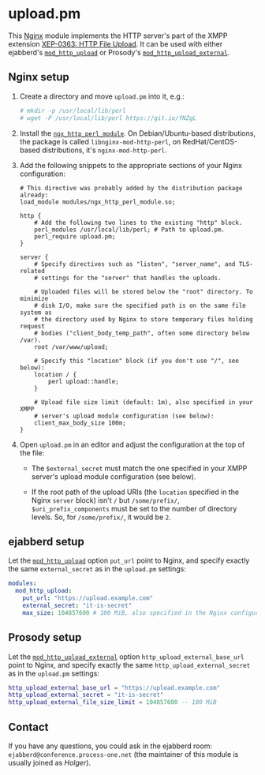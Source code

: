 upload.pm
=========

This [Nginx][1] module implements the HTTP server's part of the XMPP extension
[XEP-0363: HTTP File Upload][2]. It can be used with either ejabberd's
[`mod_http_upload`][3] or Prosody's [`mod_http_upload_external`][4].

Nginx setup
-----------

1. Create a directory and move `upload.pm` into it, e.g.:

    ```sh
    # mkdir -p /usr/local/lib/perl
    # wget -P /usr/local/lib/perl https://git.io/fNZgL
    ```

2. Install the [`ngx_http_perl_module`][5]. On Debian/Ubuntu-based
   distributions, the package is called `libnginx-mod-http-perl`, on
   RedHat/CentOS-based distributions, it's `nginx-mod-http-perl`.

3. Add the following snippets to the appropriate sections of your Nginx
   configuration:

    ```nginx configuration file
    # This directive was probably added by the distribution package already:
    load_module modules/ngx_http_perl_module.so;

    http {
        # Add the following two lines to the existing "http" block.
        perl_modules /usr/local/lib/perl; # Path to upload.pm.
        perl_require upload.pm;
    }

    server {
        # Specify directives such as "listen", "server_name", and TLS-related
        # settings for the "server" that handles the uploads.

        # Uploaded files will be stored below the "root" directory. To minimize
        # disk I/O, make sure the specified path is on the same file system as
        # the directory used by Nginx to store temporary files holding request
        # bodies ("client_body_temp_path", often some directory below /var).
        root /var/www/upload;

        # Specify this "location" block (if you don't use "/", see below):
        location / {
            perl upload::handle;
        }

        # Upload file size limit (default: 1m), also specified in your XMPP
        # server's upload module configuration (see below):
        client_max_body_size 100m;
    }
    ```

4. Open `upload.pm` in an editor and adjust the configuration at the top of the
   file:

   - The `$external_secret` must match the one specified in your XMPP server's
     upload module configuration (see below).

   - If the root path of the upload URIs (the `location` specified in the Nginx
     `server` block) isn't `/` but `/some/prefix/`, `$uri_prefix_components`
     must be set to the number of directory levels. So, for `/some/prefix/`, it
     would be `2`.

ejabberd setup
--------------

Let the [`mod_http_upload`][3] option `put_url` point to Nginx, and specify
exactly the same `external_secret` as in the `upload.pm` settings:

```yaml
modules:
  mod_http_upload:
    put_url: "https://upload.example.com"
    external_secret: "it-is-secret"
    max_size: 104857600 # 100 MiB, also specified in the Nginx configuration.
```

Prosody setup
-------------

Let the [`mod_http_upload_external`][4] option `http_upload_external_base_url`
point to Nginx, and specify exactly the same `http_upload_external_secret` as in
the `upload.pm` settings:

```lua
http_upload_external_base_url = "https://upload.example.com"
http_upload_external_secret = "it-is-secret"
http_upload_external_file_size_limit = 104857600 -- 100 MiB
```

Contact
-------

If you have any questions, you could ask in the ejabberd room:
`ejabberd@conference.process-one.net` (the maintainer of this module is usually
joined as _Holger_).

[1]: https://nginx.org/en/
[2]: https://xmpp.org/extensions/xep-0363.html
[3]: https://docs.ejabberd.im/admin/configuration/#mod-http-upload
[4]: https://modules.prosody.im/mod_http_upload_external.html#implementation
[5]: https://nginx.org/en/docs/http/ngx_http_perl_module.html
